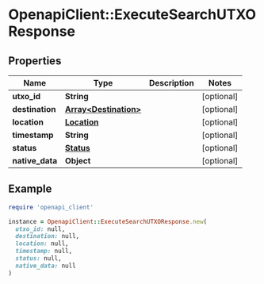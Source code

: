# OpenapiClient::ExecuteSearchUTXOResponse

## Properties

| Name | Type | Description | Notes |
| ---- | ---- | ----------- | ----- |
| **utxo_id** | **String** |  | [optional] |
| **destination** | [**Array&lt;Destination&gt;**](Destination.md) |  | [optional] |
| **location** | [**Location**](Location.md) |  | [optional] |
| **timestamp** | **String** |  | [optional] |
| **status** | [**Status**](Status.md) |  | [optional] |
| **native_data** | **Object** |  | [optional] |

## Example

```ruby
require 'openapi_client'

instance = OpenapiClient::ExecuteSearchUTXOResponse.new(
  utxo_id: null,
  destination: null,
  location: null,
  timestamp: null,
  status: null,
  native_data: null
)
```


